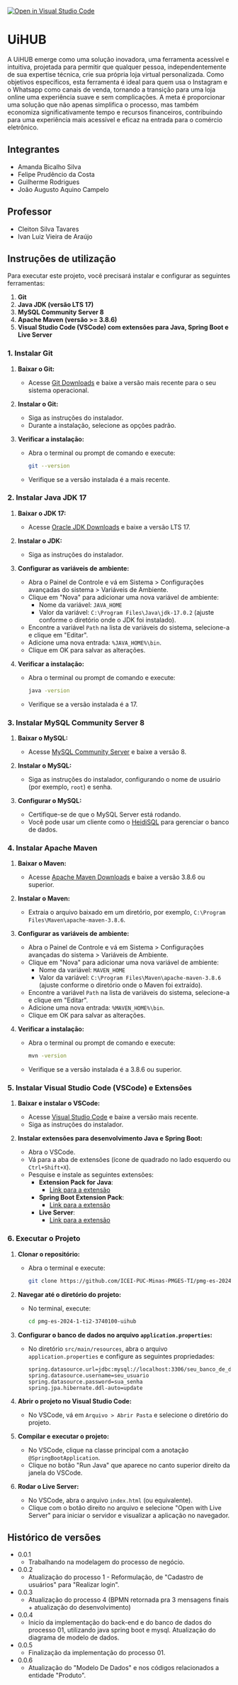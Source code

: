 [![Open in Visual Studio Code](https://classroom.github.com/assets/open-in-vscode-718a45dd9cf7e7f842a935f5ebbe5719a5e09af4491e668f4dbf3b35d5cca122.svg)](https://classroom.github.com/online_ide?assignment_repo_id=14160745&assignment_repo_type=AssignmentRepo)
# UiHUB

A UiHUB emerge como uma solução inovadora, uma ferramenta acessível e intuitiva, projetada para permitir que qualquer pessoa, independentemente de sua expertise técnica, crie sua própria loja virtual personalizada. Como objetivos específicos, esta ferramenta é ideal para quem usa o Instagram e o Whatsapp como canais de venda, tornando a transição para uma loja online uma experiência suave e sem complicações. A meta é proporcionar uma solução que não apenas simplifica o processo, mas também economiza significativamente tempo e recursos financeiros, contribuindo para uma experiência mais acessível e eficaz na entrada para o comércio eletrônico. 

## Integrantes

* Amanda Bicalho Silva
* Felipe Prudêncio da Costa
* Guilherme Rodrigues
* João Augusto Aquino Campelo

## Professor

* Cleiton Silva Tavares
* Ivan Luiz Vieira de Araújo

## Instruções de utilização

Para executar este projeto, você precisará instalar e configurar as seguintes ferramentas:

1. **Git**
2. **Java JDK (versão LTS 17)**
3. **MySQL Community Server 8**
4. **Apache Maven (versão >= 3.8.6)**
5. **Visual Studio Code (VSCode) com extensões para Java, Spring Boot e Live Server**

### 1. Instalar Git

1. **Baixar o Git:**
   - Acesse [Git Downloads](https://git-scm.com/downloads) e baixe a versão mais recente para o seu sistema operacional.

2. **Instalar o Git:**
   - Siga as instruções do instalador.
   - Durante a instalação, selecione as opções padrão.

3. **Verificar a instalação:**
   - Abra o terminal ou prompt de comando e execute:
     ```sh
     git --version
     ```
   - Verifique se a versão instalada é a mais recente.

### 2. Instalar Java JDK 17

1. **Baixar o JDK 17:**
   - Acesse [Oracle JDK Downloads](https://www.oracle.com/java/technologies/javase-downloads.html) e baixe a versão LTS 17.

2. **Instalar o JDK:**
   - Siga as instruções do instalador.

3. **Configurar as variáveis de ambiente:**
   - Abra o Painel de Controle e vá em Sistema > Configurações avançadas do sistema > Variáveis de Ambiente.
   - Clique em "Nova" para adicionar uma nova variável de ambiente:
     - Nome da variável: `JAVA_HOME`
     - Valor da variável: `C:\Program Files\Java\jdk-17.0.2` (ajuste conforme o diretório onde o JDK foi instalado).
   - Encontre a variável `Path` na lista de variáveis do sistema, selecione-a e clique em "Editar".
   - Adicione uma nova entrada: `%JAVA_HOME%\bin`.
   - Clique em OK para salvar as alterações.

4. **Verificar a instalação:**
   - Abra o terminal ou prompt de comando e execute:
     ```sh
     java -version
     ```
   - Verifique se a versão instalada é a 17.

### 3. Instalar MySQL Community Server 8

1. **Baixar o MySQL:**
   - Acesse [MySQL Community Server](https://dev.mysql.com/downloads/mysql/) e baixe a versão 8.

2. **Instalar o MySQL:**
   - Siga as instruções do instalador, configurando o nome de usuário (por exemplo, `root`) e senha.

3. **Configurar o MySQL:**
   - Certifique-se de que o MySQL Server está rodando.
   - Você pode usar um cliente como o [HeidiSQL](https://www.heidisql.com/download.php) para gerenciar o banco de dados.

### 4. Instalar Apache Maven

1. **Baixar o Maven:**
   - Acesse [Apache Maven Downloads](https://maven.apache.org/download.cgi) e baixe a versão 3.8.6 ou superior.

2. **Instalar o Maven:**
   - Extraia o arquivo baixado em um diretório, por exemplo, `C:\Program Files\Maven\apache-maven-3.8.6`.

3. **Configurar as variáveis de ambiente:**
   - Abra o Painel de Controle e vá em Sistema > Configurações avançadas do sistema > Variáveis de Ambiente.
   - Clique em "Nova" para adicionar uma nova variável de ambiente:
     - Nome da variável: `MAVEN_HOME`
     - Valor da variável: `C:\Program Files\Maven\apache-maven-3.8.6` (ajuste conforme o diretório onde o Maven foi extraído).
   - Encontre a variável `Path` na lista de variáveis do sistema, selecione-a e clique em "Editar".
   - Adicione uma nova entrada: `%MAVEN_HOME%\bin`.
   - Clique em OK para salvar as alterações.

4. **Verificar a instalação:**
   - Abra o terminal ou prompt de comando e execute:
     ```sh
     mvn -version
     ```
   - Verifique se a versão instalada é a 3.8.6 ou superior.

### 5. Instalar Visual Studio Code (VSCode) e Extensões

1. **Baixar e instalar o VSCode:**
   - Acesse [Visual Studio Code](https://code.visualstudio.com/) e baixe a versão mais recente.
   - Siga as instruções do instalador.

2. **Instalar extensões para desenvolvimento Java e Spring Boot:**
   - Abra o VSCode.
   - Vá para a aba de extensões (ícone de quadrado no lado esquerdo ou `Ctrl+Shift+X`).
   - Pesquise e instale as seguintes extensões:
     - **Extension Pack for Java**:
       - [Link para a extensão](https://marketplace.visualstudio.com/items?itemName=vscjava.vscode-java-pack)
     - **Spring Boot Extension Pack**:
       - [Link para a extensão](https://marketplace.visualstudio.com/items?itemName=Pivotal.vscode-spring-boot)
     - **Live Server**:
       - [Link para a extensão](https://marketplace.visualstudio.com/items?itemName=ritwickdey.LiveServer)

### 6. Executar o Projeto

1. **Clonar o repositório:**
   - Abra o terminal e execute:
     ```sh
     git clone https://github.com/ICEI-PUC-Minas-PMGES-TI/pmg-es-2024-1-ti2-3740100-uihub.git
     ```

2. **Navegar até o diretório do projeto:**
   - No terminal, execute:
     ```sh
     cd pmg-es-2024-1-ti2-3740100-uihub
     ```

3. **Configurar o banco de dados no arquivo `application.properties`:**
   - No diretório `src/main/resources`, abra o arquivo `application.properties` e configure as seguintes propriedades:
     ```properties
     spring.datasource.url=jdbc:mysql://localhost:3306/seu_banco_de_dados
     spring.datasource.username=seu_usuario
     spring.datasource.password=sua_senha
     spring.jpa.hibernate.ddl-auto=update
     ```

4. **Abrir o projeto no Visual Studio Code:**
   - No VSCode, vá em `Arquivo > Abrir Pasta` e selecione o diretório do projeto.

5. **Compilar e executar o projeto:**
   - No VSCode, clique na classe principal com a anotação `@SpringBootApplication`.
   - Clique no botão "Run Java" que aparece no canto superior direito da janela do VSCode.

6. **Rodar o Live Server:**
   - No VSCode, abra o arquivo `index.html` (ou equivalente).
   - Clique com o botão direito no arquivo e selecione "Open with Live Server" para iniciar o servidor e visualizar a aplicação no navegador.


## Histórico de versões

* 0.0.1
    * Trabalhando na modelagem do processo de negócio.
* 0.0.2
    * Atualização do processo 1 - Reformulação, de "Cadastro de usuários" para "Realizar login".
* 0.0.3
    * Atualização do processo 4 (BPMN retornada pra 3 mensagens finais + atualização do desenvolvimento)
* 0.0.4
    * Inicio da implementação do back-end e do banco de dados do processo 01, utilizando java spring boot e mysql. Atualização do diagrama de modelo de dados.
* 0.0.5
    * Finalização da implementação do processo 01.
* 0.0.6
    * Atualização do "Modelo De Dados" e nos códigos relacionados a entidade "Produto". 

